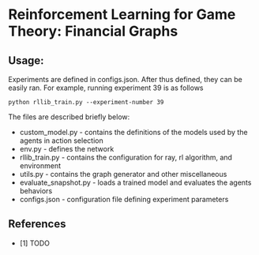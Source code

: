 # Reinforcement Learning for Game Theory: Financial Graphs

## Usage:
Experiments are defined in configs.json.  After thus defined, they can be easily ran.  For example, running experiment 39 is as follows
```
python rllib_train.py --experiment-number 39
```

The files are described briefly below:
* custom_model.py - contains the definitions of the models used by the agents in action selection
* env.py - defines the network 
* rllib_train.py - contains the configuration for ray, rl algorithm, and environment
* utils.py - contains the graph generator and other miscellaneous
* evaluate_snapshot.py - loads a trained model and evaluates the agents behaviors
* configs.json - configuration file defining experiment parameters




## References 
* <a id="1">[1] </a> TODO
